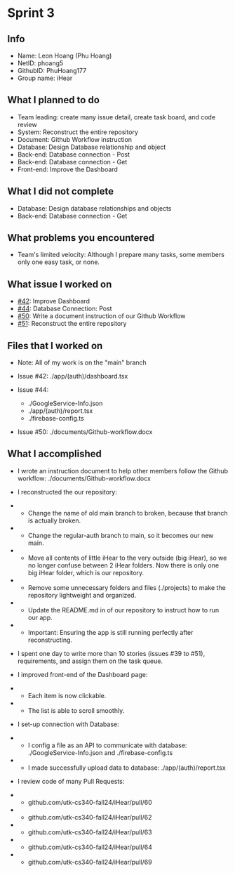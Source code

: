 # Sprint 3

## Info

- Name: Leon Hoang (Phu Hoang)
- NetID: phoang5
- GithubID: PhuHoang177
- Group name: iHear

## What I planned to do

- Team leading: create many issue detail, create task board, and code review
- System: Reconstruct the entire repository
- Document: Github Workflow instruction
- Database: Design Database relationship and object
- Back-end: Database connection - Post
- Back-end: Database connection - Get
- Front-end: Improve the Dashboard

## What I did not complete

- Database: Design database relationships and objects
- Back-end: Database connection - Get

## What problems you encountered

- Team's limited velocity: Although I prepare many tasks, some members only one easy task, or none.

## What issue I worked on

- [#42](https://github.com/utk-cs340-fall24/iHear/issues/42): Improve Dashboard
- [#44](https://github.com/utk-cs340-fall24/iHear/issues/44): Database Connection: Post
- [#50](https://github.com/utk-cs340-fall24/iHear/issues/50): Write a document instruction of our Github Workflow
- [#51](https://github.com/utk-cs340-fall24/iHear/issues/51): Reconstruct the entire repository

## Files that I worked on

- Note: All of my work is on the "main" branch

- Issue #42: ./app/(auth)/dashboard.tsx

- Issue #44:

  - ./GoogleService-Info.json
  - ./app/(auth)/report.tsx
  - ./firebase-config.ts

- Issue #50: ./documents/Github-workflow.docx

## What I accomplished

- I wrote an instruction document to help other members follow the Github workflow: ./documents/Github-workflow.docx

- I reconstructed the our repository:
- - Change the name of old main branch to broken, because that branch is actually broken.
- - Change the regular-auth branch to main, so it becomes our new main.
- - Move all contents of little iHear to the very outside (big iHear), so we no longer confuse between 2 iHear folders. Now there is only one big iHear folder, which is our repository.
- - Remove some unnecessary folders and files (./projects) to make the repository lightweight and organized.
- - Update the README.md in of our repository to instruct how to run our app.
- - Important: Ensuring the app is still running perfectly after reconstructing.

- I spent one day to write more than 10 stories (issues #39 to #51), requirements, and assign them on the task queue.

- I improved front-end of the Dashboard page:
- - Each item is now clickable.
- - The list is able to scroll smoothly.

- I set-up connection with Database:
- - I config a file as an API to communicate with database: ./GoogleService-Info.json and ./firebase-config.ts
- - I made successfully upload data to database: ./app/(auth)/report.tsx

- I review code of many Pull Requests:
- - github.com/utk-cs340-fall24/iHear/pull/60
- - github.com/utk-cs340-fall24/iHear/pull/62
- - github.com/utk-cs340-fall24/iHear/pull/63
- - github.com/utk-cs340-fall24/iHear/pull/64
- - github.com/utk-cs340-fall24/iHear/pull/69
